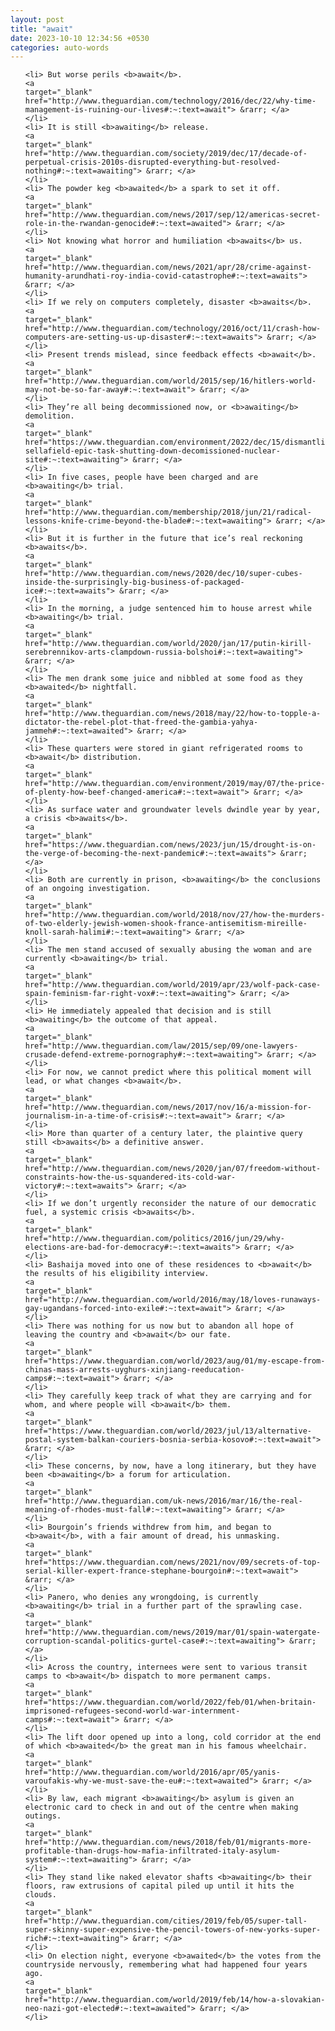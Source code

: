 ```yaml
---
layout: post
title: "await"
date: 2023-10-10 12:34:56 +0530
categories: auto-words
---
```

<ol>

    <li> But worse perils <b>await</b>.
    <a 
    target="_blank" 
    href="http://www.theguardian.com/technology/2016/dec/22/why-time-management-is-ruining-our-lives#:~:text=await"> &rarr; </a>
    </li>
    <li> It is still <b>awaiting</b> release.
    <a 
    target="_blank" 
    href="http://www.theguardian.com/society/2019/dec/17/decade-of-perpetual-crisis-2010s-disrupted-everything-but-resolved-nothing#:~:text=awaiting"> &rarr; </a>
    </li>
    <li> The powder keg <b>awaited</b> a spark to set it off.
    <a 
    target="_blank" 
    href="http://www.theguardian.com/news/2017/sep/12/americas-secret-role-in-the-rwandan-genocide#:~:text=awaited"> &rarr; </a>
    </li>
    <li> Not knowing what horror and humiliation <b>awaits</b> us.
    <a 
    target="_blank" 
    href="http://www.theguardian.com/news/2021/apr/28/crime-against-humanity-arundhati-roy-india-covid-catastrophe#:~:text=awaits"> &rarr; </a>
    </li>
    <li> If we rely on computers completely, disaster <b>awaits</b>.
    <a 
    target="_blank" 
    href="http://www.theguardian.com/technology/2016/oct/11/crash-how-computers-are-setting-us-up-disaster#:~:text=awaits"> &rarr; </a>
    </li>
    <li> Present trends mislead, since feedback effects <b>await</b>.
    <a 
    target="_blank" 
    href="http://www.theguardian.com/world/2015/sep/16/hitlers-world-may-not-be-so-far-away#:~:text=await"> &rarr; </a>
    </li>
    <li> They’re all being decommissioned now, or <b>awaiting</b> demolition.
    <a 
    target="_blank" 
    href="https://www.theguardian.com/environment/2022/dec/15/dismantling-sellafield-epic-task-shutting-down-decomissioned-nuclear-site#:~:text=awaiting"> &rarr; </a>
    </li>
    <li> In five cases, people have been charged and are <b>awaiting</b> trial.
    <a 
    target="_blank" 
    href="http://www.theguardian.com/membership/2018/jun/21/radical-lessons-knife-crime-beyond-the-blade#:~:text=awaiting"> &rarr; </a>
    </li>
    <li> But it is further in the future that ice’s real reckoning <b>awaits</b>.
    <a 
    target="_blank" 
    href="http://www.theguardian.com/news/2020/dec/10/super-cubes-inside-the-surprisingly-big-business-of-packaged-ice#:~:text=awaits"> &rarr; </a>
    </li>
    <li> In the morning, a judge sentenced him to house arrest while <b>awaiting</b> trial.
    <a 
    target="_blank" 
    href="http://www.theguardian.com/world/2020/jan/17/putin-kirill-serebrennikov-arts-clampdown-russia-bolshoi#:~:text=awaiting"> &rarr; </a>
    </li>
    <li> The men drank some juice and nibbled at some food as they <b>awaited</b> nightfall.
    <a 
    target="_blank" 
    href="http://www.theguardian.com/news/2018/may/22/how-to-topple-a-dictator-the-rebel-plot-that-freed-the-gambia-yahya-jammeh#:~:text=awaited"> &rarr; </a>
    </li>
    <li> These quarters were stored in giant refrigerated rooms to <b>await</b> distribution.
    <a 
    target="_blank" 
    href="http://www.theguardian.com/environment/2019/may/07/the-price-of-plenty-how-beef-changed-america#:~:text=await"> &rarr; </a>
    </li>
    <li> As surface water and groundwater levels dwindle year by year, a crisis <b>awaits</b>.
    <a 
    target="_blank" 
    href="https://www.theguardian.com/news/2023/jun/15/drought-is-on-the-verge-of-becoming-the-next-pandemic#:~:text=awaits"> &rarr; </a>
    </li>
    <li> Both are currently in prison, <b>awaiting</b> the conclusions of an ongoing investigation.
    <a 
    target="_blank" 
    href="http://www.theguardian.com/world/2018/nov/27/how-the-murders-of-two-elderly-jewish-women-shook-france-antisemitism-mireille-knoll-sarah-halimi#:~:text=awaiting"> &rarr; </a>
    </li>
    <li> The men stand accused of sexually abusing the woman and are currently <b>awaiting</b> trial.
    <a 
    target="_blank" 
    href="http://www.theguardian.com/world/2019/apr/23/wolf-pack-case-spain-feminism-far-right-vox#:~:text=awaiting"> &rarr; </a>
    </li>
    <li> He immediately appealed that decision and is still <b>awaiting</b> the outcome of that appeal.
    <a 
    target="_blank" 
    href="http://www.theguardian.com/law/2015/sep/09/one-lawyers-crusade-defend-extreme-pornography#:~:text=awaiting"> &rarr; </a>
    </li>
    <li> For now, we cannot predict where this political moment will lead, or what changes <b>await</b>.
    <a 
    target="_blank" 
    href="http://www.theguardian.com/news/2017/nov/16/a-mission-for-journalism-in-a-time-of-crisis#:~:text=await"> &rarr; </a>
    </li>
    <li> More than quarter of a century later, the plaintive query still <b>awaits</b> a definitive answer.
    <a 
    target="_blank" 
    href="http://www.theguardian.com/news/2020/jan/07/freedom-without-constraints-how-the-us-squandered-its-cold-war-victory#:~:text=awaits"> &rarr; </a>
    </li>
    <li> If we don’t urgently reconsider the nature of our democratic fuel, a systemic crisis <b>awaits</b>.
    <a 
    target="_blank" 
    href="http://www.theguardian.com/politics/2016/jun/29/why-elections-are-bad-for-democracy#:~:text=awaits"> &rarr; </a>
    </li>
    <li> Bashaija moved into one of these residences to <b>await</b> the results of his eligibility interview.
    <a 
    target="_blank" 
    href="http://www.theguardian.com/world/2016/may/18/loves-runaways-gay-ugandans-forced-into-exile#:~:text=await"> &rarr; </a>
    </li>
    <li> There was nothing for us now but to abandon all hope of leaving the country and <b>await</b> our fate.
    <a 
    target="_blank" 
    href="https://www.theguardian.com/world/2023/aug/01/my-escape-from-chinas-mass-arrests-uyghurs-xinjiang-reeducation-camps#:~:text=await"> &rarr; </a>
    </li>
    <li> They carefully keep track of what they are carrying and for whom, and where people will <b>await</b> them.
    <a 
    target="_blank" 
    href="https://www.theguardian.com/world/2023/jul/13/alternative-postal-system-balkan-couriers-bosnia-serbia-kosovo#:~:text=await"> &rarr; </a>
    </li>
    <li> These concerns, by now, have a long itinerary, but they have been <b>awaiting</b> a forum for articulation.
    <a 
    target="_blank" 
    href="http://www.theguardian.com/uk-news/2016/mar/16/the-real-meaning-of-rhodes-must-fall#:~:text=awaiting"> &rarr; </a>
    </li>
    <li> Bourgoin’s friends withdrew from him, and began to <b>await</b>, with a fair amount of dread, his unmasking.
    <a 
    target="_blank" 
    href="https://www.theguardian.com/news/2021/nov/09/secrets-of-top-serial-killer-expert-france-stephane-bourgoin#:~:text=await"> &rarr; </a>
    </li>
    <li> Panero, who denies any wrongdoing, is currently <b>awaiting</b> trial in a further part of the sprawling case.
    <a 
    target="_blank" 
    href="http://www.theguardian.com/news/2019/mar/01/spain-watergate-corruption-scandal-politics-gurtel-case#:~:text=awaiting"> &rarr; </a>
    </li>
    <li> Across the country, internees were sent to various transit camps to <b>await</b> dispatch to more permanent camps.
    <a 
    target="_blank" 
    href="https://www.theguardian.com/world/2022/feb/01/when-britain-imprisoned-refugees-second-world-war-internment-camps#:~:text=await"> &rarr; </a>
    </li>
    <li> The lift door opened up into a long, cold corridor at the end of which <b>awaited</b> the great man in his famous wheelchair.
    <a 
    target="_blank" 
    href="http://www.theguardian.com/world/2016/apr/05/yanis-varoufakis-why-we-must-save-the-eu#:~:text=awaited"> &rarr; </a>
    </li>
    <li> By law, each migrant <b>awaiting</b> asylum is given an electronic card to check in and out of the centre when making outings.
    <a 
    target="_blank" 
    href="http://www.theguardian.com/news/2018/feb/01/migrants-more-profitable-than-drugs-how-mafia-infiltrated-italy-asylum-system#:~:text=awaiting"> &rarr; </a>
    </li>
    <li> They stand like naked elevator shafts <b>awaiting</b> their floors, raw extrusions of capital piled up until it hits the clouds.
    <a 
    target="_blank" 
    href="http://www.theguardian.com/cities/2019/feb/05/super-tall-super-skinny-super-expensive-the-pencil-towers-of-new-yorks-super-rich#:~:text=awaiting"> &rarr; </a>
    </li>
    <li> On election night, everyone <b>awaited</b> the votes from the countryside nervously, remembering what had happened four years ago.
    <a 
    target="_blank" 
    href="http://www.theguardian.com/world/2019/feb/14/how-a-slovakian-neo-nazi-got-elected#:~:text=awaited"> &rarr; </a>
    </li>